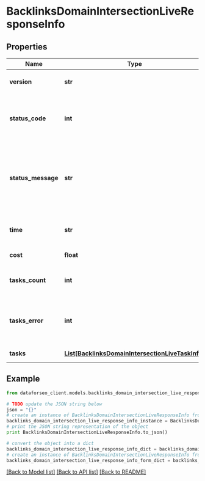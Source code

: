 # BacklinksDomainIntersectionLiveResponseInfo


## Properties

Name | Type | Description | Notes
------------ | ------------- | ------------- | -------------
**version** | **str** | the current version of the API | [optional] 
**status_code** | **int** | general status code you can find the full list of the response codes here | [optional] 
**status_message** | **str** | general informational message you can find the full list of general informational messages here | [optional] 
**time** | **str** | total execution time, seconds | [optional] 
**cost** | **float** | total tasks cost, USD | [optional] 
**tasks_count** | **int** | the number of tasks in the tasks array | [optional] 
**tasks_error** | **int** | the number of tasks in the tasks array returned with an error | [optional] 
**tasks** | [**List[BacklinksDomainIntersectionLiveTaskInfo]**](BacklinksDomainIntersectionLiveTaskInfo.md) | array of tasks | [optional] 

## Example

```python
from dataforseo_client.models.backlinks_domain_intersection_live_response_info import BacklinksDomainIntersectionLiveResponseInfo

# TODO update the JSON string below
json = "{}"
# create an instance of BacklinksDomainIntersectionLiveResponseInfo from a JSON string
backlinks_domain_intersection_live_response_info_instance = BacklinksDomainIntersectionLiveResponseInfo.from_json(json)
# print the JSON string representation of the object
print BacklinksDomainIntersectionLiveResponseInfo.to_json()

# convert the object into a dict
backlinks_domain_intersection_live_response_info_dict = backlinks_domain_intersection_live_response_info_instance.to_dict()
# create an instance of BacklinksDomainIntersectionLiveResponseInfo from a dict
backlinks_domain_intersection_live_response_info_form_dict = backlinks_domain_intersection_live_response_info.from_dict(backlinks_domain_intersection_live_response_info_dict)
```
[[Back to Model list]](../README.md#documentation-for-models) [[Back to API list]](../README.md#documentation-for-api-endpoints) [[Back to README]](../README.md)


